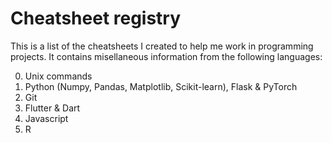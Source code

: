 # Cheatsheet registry

This is a list of the cheatsheets I created to help me work in programming projects. It contains misellaneous information from the following languages:

0. Unix commands
1. Python (Numpy, Pandas, Matplotlib, Scikit-learn), Flask & PyTorch
2. Git
3. Flutter & Dart
4. Javascript
5. R
